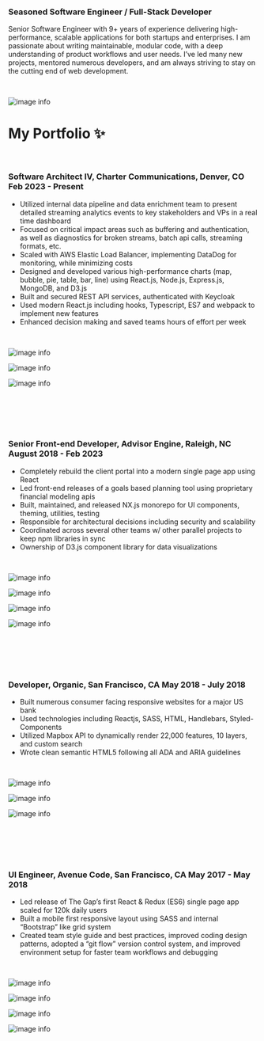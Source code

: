 ### Seasoned Software Engineer / Full-Stack Developer
Senior Software Engineer with 9+ years of experience delivering high-performance, scalable applications for both startups and enterprises. I am passionate about writing maintainable, modular code, with a deep understanding of product workflows and user needs. I’ve led many new projects, mentored numerous developers, and am always striving to stay on the cutting end of web development.

<br>

![image info](./profile_pic.jpeg)

# My Portfolio ✨ 

<br>

### Software Architect IV, Charter Communications, Denver, CO Feb 2023 - Present
- Utilized internal data pipeline and data enrichment team to present detailed streaming analytics events to key
stakeholders and VPs in a real time dashboard
-  Focused on critical impact areas such as buffering and authentication, as well as diagnostics for broken streams,
batch api calls, streaming formats, etc.
- Scaled with AWS Elastic Load Balancer, implementing DataDog for monitoring, while minimizing costs
- Designed and developed various high-performance charts (map, bubble, pie, table, bar, line) using React.js,
Node.js, Express.js, MongoDB, and D3.js
- Built and secured REST API services, authenticated with Keycloak
- Used modern React.js including hooks, Typescript, ES7 and webpack to implement new features
- Enhanced decision making and saved teams hours of effort per week
  
<br>

![image info](./images/RTD_page1.jpg)
<br>

![image info](./images/RTD_page2.jpg)
<br>

![image info](./images/RTD_page3.jpg)

<br>
<br>
<br>
<br>

### Senior Front-end Developer, Advisor Engine, Raleigh, NC August 2018 - Feb 2023
- Completely rebuild the client portal into a modern single page app using React
- Led front-end releases of a goals based planning tool using proprietary financial modeling apis
- Built, maintained, and released NX.js monorepo for UI components, theming, utilities, testing
- Responsible for architectural decisions including security and scalability
- Coordinated across several other teams w/ other parallel projects to keep npm libraries in sync
- Ownership of D3.js component library for data visualizations	                                 


<br>

![image info](./images/AE_2018-present_1.png)
<br>

![image info](./images/AE_2018-present_2.png)
<br>

![image info](./images/AE_2018-present_3.png)
<br>

![image info](./images/AE_2018-present_4.png)


<br>
<br>
<br>
<br>

### Developer, Organic, San Francisco, CA May 2018 - July 2018
- Built numerous consumer facing responsive websites for a major US bank
- Used technologies including Reactjs, SASS, HTML, Handlebars, Styled-Components
- Utilized Mapbox API to dynamically render 22,000 features, 10 layers, and custom search
- Wrote clean semantic HTML5 following all ADA and ARIA guidelines

<br>

![image info](./images/WellsFargo_2018_1.png)
<br>

![image info](./images/WellsFargo_2018_3.png)
<br>

![image info](./images/WF20184.png)


<br>
<br>
<br>
<br>

### UI Engineer, Avenue Code, San Francisco, CA May 2017 - May 2018
- Led release of The Gap’s first React & Redux (ES6) single page app scaled for 120k daily users
- Built a mobile first responsive layout using SASS and internal “Bootstrap” like grid system
- Created team style guide and best practices, improved coding design patterns, adopted a “git
flow” version control system, and improved environment setup for faster team workflows and
debugging

<br>

![image info](./images/TheGap_2017-2018_1.png)
<br>

![image info](./images/TheGap_2017-2018_3.png)
<br>

![image info](./images/TheGap_2017-2018_4.png)
<br>

![image info](./images/TheGap_2017-2018_5.png)
